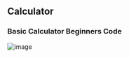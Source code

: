 <h2>Calculator</h2>

<h3>Basic Calculator Beginners Code </h3>

![image](https://github.com/GowthamaViknesh/Calculator/assets/133188448/90409fc9-1c70-4b47-86fa-a37ea3137601)
